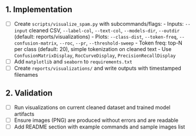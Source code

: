 ﻿## 1. Implementation
- [ ] Create `scripts/visualize_spam.py` with subcommands/flags:
      - Inputs: `--input` cleaned CSV, `--label-col`, `--text-col`, `--models-dir`, `--outdir` (default: reports/visualizations)
      - Plots: `--class-dist`, `--token-freq`, `--confusion-matrix`, `--roc`, `--pr`, `--threshold-sweep`
      - Token freq: top-N per class (default: 20), simple tokenization on cleaned text
      - Use `ConfusionMatrixDisplay`, `RocCurveDisplay`, `PrecisionRecallDisplay`
- [ ] Add `matplotlib` and `seaborn` to `requirements.txt`
- [ ] Create `reports/visualizations/` and write outputs with timestamped filenames

## 2. Validation
- [ ] Run visualizations on current cleaned dataset and trained model artifacts
- [ ] Ensure images (PNG) are produced without errors and are readable
- [ ] Add README section with example commands and sample images list
